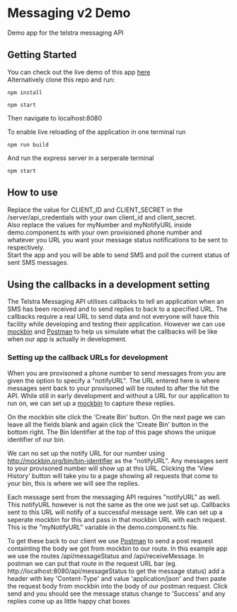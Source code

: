 # Messaging v2 Demo
Demo app for the telstra messaging API

## Getting Started
You can check out the live demo of this app [here](http://happy-chat-api-apps.54.153.181.249.nip.io)  
Alternatively clone this repo and run:
```
npm install
```
```
npm start
```
Then navigate to localhost:8080   

To enable live reloading of the application in one terminal run   
```
npm run build
```
And run the express server in a serperate terminal
```
npm start
```
    
## How to use
Replace the value for CLIENT_ID and CLIENT_SECRET in the /server/api_credentials with your own client_id and client_secret.  
Also replace the values for myNumber and myNotifyURL inside demo.component.ts with your own provisioned phone number and whatever you URL you want your message status notifications to be sent to respectively.   
Start the app and you will be able to send SMS and poll the current status of sent SMS messages.

## Using the callbacks in a development setting
The Telstra Messaging API utilises callbacks to tell an application when an SMS has been received and to send replies to back to a specified URL. The callbacks require a real URL to send data and not everyone will have this facility while developing and testing their application. However we can use [mockbin](http://mockbin.org/) and [Postman](https://www.getpostman.com/postman) to help us simulate what the callbacks will be like when our app is actually in development.

### Setting up the callback URLs for development
When you are provisoned a phone number to send messages from you are given the option to specify a "notifyURL". The URL entered here is where messages sent back to your provisoned will be routed to after the hit the API. While still in early development and without a URL for our application to run on, we can set up a [mockbin](http://mockbin.org/) to capture these replies.

On the mockbin site click the 'Create Bin' button. On the next page we can leave all the fields blank and again click the 'Create Bin' button in the bottom right. The Bin Identifier at the top of this page shows the unique identifier of our bin.

We can no set up the notify URL for our number using http://mockbin.org/bin/bin-identifier as the "notifyURL". Any messages sent to your provisoned number will show up at this URL. Clicking the 'View History' button will take you to a page showing all requests that come to your bin, this is where we will see the replies.

Each message sent from the messaging API requires "notifyURL" as well. This notifyURL however is not the same as the one we just set up. Callbacks sent to this URL will notify of a successful message sent. We can set up a seperate mockbin for this and pass in that mockbin URL with each request. This is the "myNotifyURL" variable in the demo.component.ts file.

To get these back to our client we use [Postman](https://www.getpostman.com/postman) to send a post request containting the body we got from mockbin to our route. In this example app we use the routes /api/messageStatus and /api/receiveMessage. In postman we can put that route in the request URL bar (eg. http://localhost:8080/api/messageStatus to get the message status) add a header with key 'Content-Type' and value 'application/json' and then paste the request body from mockbin into the body of our postman request. Click send and you should see the message status change to 'Success' and any replies come up as little happy chat boxes 